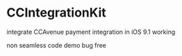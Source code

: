 # CCIntegrationKit
integrate CCAvenue payment integration in iOS 9.1 working

non seamless code demo bug free

